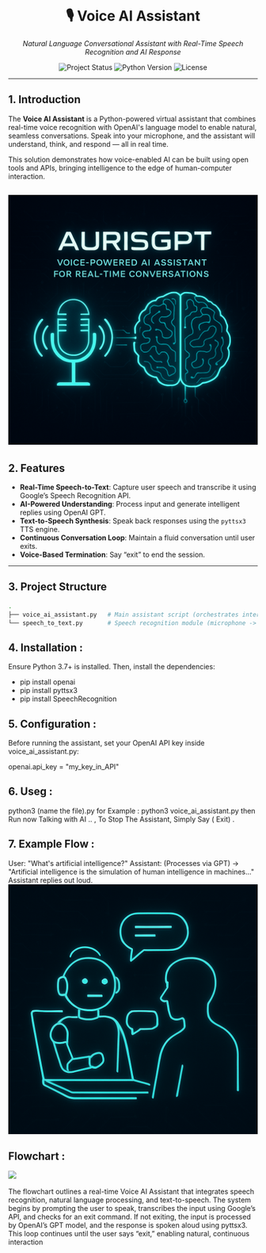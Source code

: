 


<h1 align="center">🎙️ Voice AI Assistant</h1>
<p align="center">
  <i>Natural Language Conversational Assistant with Real-Time Speech Recognition and AI Response</i>
</p>

<p align="center">
  <img src="https://img.shields.io/badge/status-active-brightgreen" alt="Project Status">
  <img src="https://img.shields.io/badge/python-3.7%2B-blue" alt="Python Version">
  <img src="https://img.shields.io/badge/license-MIT-lightgrey" alt="License">
</p>

---

## 1.  Introduction

The **Voice AI Assistant** is a Python-powered virtual assistant that combines real-time voice recognition with OpenAI's language model to enable natural, seamless conversations. Speak into your microphone, and the assistant will understand, think, and respond — all in real time.

This solution demonstrates how voice-enabled AI can be built using open tools and APIs, bringing intelligence to the edge of human-computer interaction.



![](PIc-AI.png)
---

##  2. Features

-  **Real-Time Speech-to-Text**: Capture user speech and transcribe it using Google’s Speech Recognition API.
-  **AI-Powered Understanding**: Process input and generate intelligent replies using OpenAI GPT.
-  **Text-to-Speech Synthesis**: Speak back responses using the `pyttsx3` TTS engine.
-  **Continuous Conversation Loop**: Maintain a fluid conversation until user exits.
-  **Voice-Based Termination**: Say “exit” to end the session.

---

##  3. Project Structure

```bash
.
├── voice_ai_assistant.py   # Main assistant script (orchestrates interaction)
└── speech_to_text.py       # Speech recognition module (microphone -> text)
```



## 4. Installation :
 
 Ensure Python 3.7+ is installed. Then, install the dependencies: 
 - pip install openai
 - pip install pyttsx3
 - pip install SpeechRecognition


##  5. Configuration :

Before running the assistant, set your OpenAI API key inside voice_ai_assistant.py:

openai.api_key = "my_key_in_API"

## 6. Useg :

python3 (name the file).py
for Example : 
python3 voice_ai_assistant.py then Run 
now Talking with AI .. , To Stop The Assistant, Simply Say ( Exit) .

##  7. Example Flow : 

User: "What's artificial intelligence?"
Assistant: (Processes via GPT) → "Artificial intelligence is the simulation of human intelligence in machines..."
Assistant replies out loud.
![](another-pic.png)

## Flowchart : 
![](.png) 

The flowchart outlines a real-time Voice AI Assistant that integrates speech recognition, natural language processing, and text-to-speech. The system begins by prompting the user to speak, transcribes the input using Google’s API, and checks for an exit command. If not exiting, the input is processed by OpenAI’s GPT model, and the response is spoken aloud using pyttsx3. This loop continues until the user says “exit,” enabling natural, continuous interaction

 
